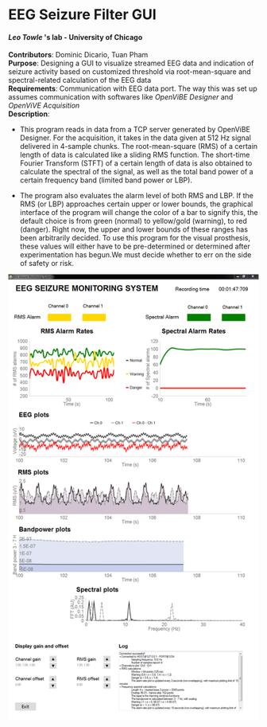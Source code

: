 # EEG Seizure Filter GUI 
#### *Leo Towle* 's lab - University of Chicago  
   **Contributors**: Dominic Dicario, Tuan Pham  
   **Purpose**: Designing a GUI to visualize streamed EEG data and indication of seizure activity based on customized threshold via root-mean-square and spectral-related calculation of the EEG data  
   **Requirements**: Communication with EEG data port. The way this was set up assumes communication with softwares like *OpenViBE Designer* and *OpenViVE Acquisition*  
   **Description**:  
+ This program reads in data from a TCP server generated by OpenViBE Designer. For the acquisition, it takes in the data given at 512 Hz signal delivered in 4-sample chunks. The root-mean-square (RMS) of a certain length of data is calculated like a sliding RMS function. The short-time Fourier Transform (STFT) of a certain length of data is also obtained to calculate the spectral of the signal, as well as the total band power of a certain frequency band (limited band power or LBP).  
  
+ The program also evaluates the alarm level of both RMS and LBP. If the RMS (or LBP) approaches certain upper or lower bounds, the graphical interface of the program will change the color of a bar to signify this, the default choice is from green (normal) to  yellow/gold (warning), to red (danger). Right now, the upper and lower bounds of these ranges has been arbitrarily decided. To use this program for the visual prosthesis, these values will either have to be pre-determined or determined after experimentation has begun.We must decide whether to err on the side of safety or risk.     
            
![alt text](media/demo.png?raw=true "Demo")
